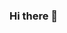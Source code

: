 ### Hi there 👋

<!--
**sagirichan28/sagirichan28** is a ✨ _special_ ✨ repository because its `README.md` (this file) appears on your GitHub profile.

Here are some ideas to get you started:

<img src=”http://https://images-wixmp-ed30a86b8c4ca887773594c2.wixmp.com/f/db33f89d-c374-4063-82ec-32fa3e3d0d53/dc0olaz-b3954d2d-8a14-4816-8b4f-d818c79e372a.png/v1/fill/w_1192,h_670,q_75,strp/izumi_sagiri_wallpaper_by_rudy_sign-dc0olaz.png?token=eyJ0eXAiOiJKV1QiLCJhbGciOiJIUzI1NiJ9.eyJpc3MiOiJ1cm46YXBwOjdlMGQxODg5ODIyNjQzNzNhNWYwZDQxNWVhMGQyNmUwIiwic3ViIjoidXJuOmFwcDo3ZTBkMTg4OTgyMjY0MzczYTVmMGQ0MTVlYTBkMjZlMCIsImF1ZCI6WyJ1cm46c2VydmljZTppbWFnZS5vcGVyYXRpb25zIl0sIm9iaiI6W1t7InBhdGgiOiIvZi9kYjMzZjg5ZC1jMzc0LTQwNjMtODJlYy0zMmZhM2UzZDBkNTMvZGMwb2xhei1iMzk1NGQyZC04YTE0LTQ4MTYtOGI0Zi1kODE4Yzc5ZTM3MmEucG5nIiwid2lkdGgiOiI8PTExOTIiLCJoZWlnaHQiOiI8PTY3MCJ9XV19.8ew-ktxW8KNYRYiYzi3kIhv2x12yFSwuc8_3X1qDpEw”>

- 🔭 I’m currently working on ...
- 🌱 I’m currently learning ...
- 👯 I’m looking to collaborate on ...
- 🤔 I’m looking for help with ...
- 💬 Ask me about ...
- 📫 How to reach me: ...
- 😄 Pronouns: ...
- ⚡ Fun fact: ...
-->
